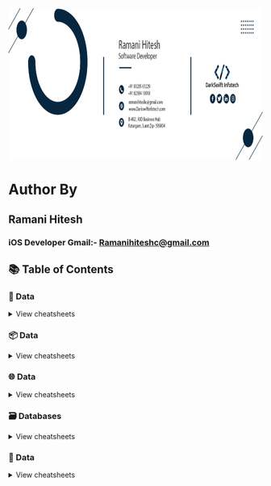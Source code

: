 

<img width="900" height="300" src="https://github.com/RamaniHiteshc/Android-Use-Library/blob/main/facebook.png" alt="hr">

# Author By
## Ramani  Hitesh 
### iOS Developer Gmail:- Ramanihiteshc@gmail.com



## 📚 Table of Contents

### 📃 Data

<details>
<summary>View cheatsheets</summary>

#### Command line interface

- [Bash](Data/bash.sh)

#### Imperative

- [C](Data/C.txt)
- [C#](Data/C%23.txt)
- [Go](Data/golang.md)
- [Java](Data/java.md)
- [PHP](Data/php.php)
- [Python](Data/python.md)

#### Functional

- [JavaScript](Data/javascript.js)

</details>

### 📦 Data

<details>
<summary>View cheatsheets</summary>

#### PHP

- [Laravel](Data/laravel.php)

#### Python

- [Django](Data/django.py)

#### Javascript

- [Adonis.js](Data/adonis.js)
- [Feathers.js](Data/feathers.js)
- [Moleculer](Data/moleculer.js)
- [Node.js](Data/node.js)
- [Sails.js](Data/sails.js)
  </details>

### 🌐 Data

<details>
<summary>View cheatsheets</summary>

#### Basics

- [HTML5](Data/html5.html)

#### Frameworks

- [React.js](Data/react.js)
- [Vue.js](Data/vue.js)
- [Tailwind.css](Data/tailwind.css)
- [Ember.js](Data/ember.js)
- [Angular (2+)](Data/angular.js)
- [AngularJS](Data/angularjs.js)
  </details>

### 🗃️ Databases

<details>
<summary>View cheatsheets</summary>

#### SQL

- [MySQL](Databases/mysql.sh)

#### NoSQL

- [Redis](Databases/redis.sh)
  </details>

### 🔧 Data

<details>
<summary>View cheatsheets</summary>

#### Development

- [cURL](Data/curl.sh)
- [Drush](Data/drush.sh)
- [Elasticsearch](Data/elasticsearch.js)
- [Emmet](Data/emmet.md)
- [Git](Data/git.sh)
- [Puppeteer](Data/puppeteer.js)
- [Sublime Text](Data/sublime_text.md)
- [VIM](Data/vim.txt)
- [Visual Studio Code](Data/vscode.md)
- [Xcode](Data/xcode.txt)

#### Infrastructure

- [AWS CLI](Data/aws.sh)
- [Docker](Data/docker.sh)
- [Heroku CLI](Data/heroku.sh)
- [Kubernetes](Data/kubernetes.md)
- [Nanobox Boxfile](Data/nanobox_boxfile.yml)
- [Nanobox CLI](Data/nanobox_cli.sh)
- [Nginx](Data/nginx.sh)
- [PM2](Data/pm2.sh)
- [Ubuntu](Data/ubuntu.sh)
  </details>
